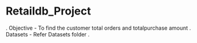 # Retaildb_Project
. Objective - To find the customer total orders and totalpurchase amount
. Datasets -  Refer Datasets folder
.

